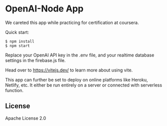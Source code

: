 # OpenAI-Node App

We careted this app while practicing for certification at coursera.

Quick start:

```
$ npm install
$ npm start
````

Replace your OpenAI API key in the .env file, and your realtime database settings in the firebase.js file.

Head over to https://vitejs.dev/ to learn more about using vite.

This app can further be set to deploy on online platforms like Heroku, Netlify, etc. It either be run entirely on a server or connected with serverless function.

## License
Apache License 2.0
